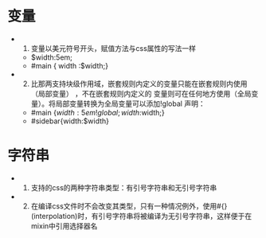 # 变量
* 1. 变量以美元符号开头，赋值方法与css属性的写法一样
  *  $width:5em;
  *  #main { width :$width;}
* 2. 比那两支持块级作用域，嵌套规则内定义的变量只能在嵌套规则内使用（局部变量） ，不在嵌套规则内定义的 变量则可在任何地方使用（全局变量）。将局部变量转换为全局变量可以添加!global 声明：
  *   #main {$width:5em !global;width:$width;} 
  *   #sidebar{width:$width}
# 字符串
* 1. 支持的css的两种字符串类型：有引号字符串和无引号字符串
* 2. 在编译css文件时不会改变其类型，只有一种情况例外，使用#{}(interpolation)时，有引号字符串将被编译为无引号字符串，这样便于在mixin中引用选择器名
